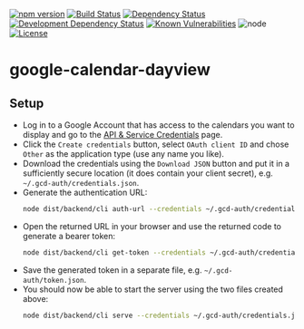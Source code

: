 [![npm version](http://img.shields.io/npm/v/google-calendar-dayview.svg?style=flat-square)](http://badge.fury.io/js/google-calendar-dayview)
[![Build Status](http://img.shields.io/travis/pigulla/google-calendar-dayview.svg?style=flat-square)](https://travis-ci.org/pigulla/google-calendar-dayview)
[![Dependency Status](https://img.shields.io/david/pigulla/google-calendar-dayview.svg?style=flat-square)](https://david-dm.org/pigulla/google-calendar-dayview)
[![Development Dependency Status](https://img.shields.io/david/dev/pigulla/google-calendar-dayview.svg?style=flat-square)](https://david-dm.org/pigulla/google-calendar-dayview?type=dev)
[![Known Vulnerabilities](https://snyk.io/test/github/pigulla/google-calendar-dayview/badge.svg?style=flat-square)](https://snyk.io/test/github/pigulla/google-calendar-dayview)
![node](https://img.shields.io/node/v/google-calendar-dayview.svg?maxAge=2592000&style=flat-square)
[![License](https://img.shields.io/npm/l/google-calendar-dayview.svg?maxAge=2592000&style=flat-square)](https://github.com/pigulla/google-calendar-dayview/blob/master/LICENSE)

# google-calendar-dayview

## Setup

 - Log in to a Google Account that has access to the calendars you want to display and go to the [API & Service Credentials](https://console.developers.google.com/apis/credentials) page.
 - Click the `Create credentials` button, select `OAuth client ID` and chose `Other` as the application type (use any name you like).
 - Download the credentials using the `Download JSON` button and put it in a sufficiently secure location (it does contain your client secret), e.g. `~/.gcd-auth/credentials.json`.
 - Generate the authentication URL:
   ```bash
   node dist/backend/cli auth-url --credentials ~/.gcd-auth/credentials.json
   ```
 - Open the returned URL in your browser and use the returned code to generate a bearer token:
   ```bash
   node dist/backend/cli get-token --credentials ~/.gcd-auth/credentials.json --code <code>
   ```
 - Save the generated token in a separate file, e.g. `~/.gcd-auth/token.json`.
 - You should now be able to start the server using the two files created above:
   ```bash
   node dist/backend/cli serve --credentials ~/.gcd-auth/credentials.json --token ~/.gcd-auth/token.json --calendars config.json
   ```